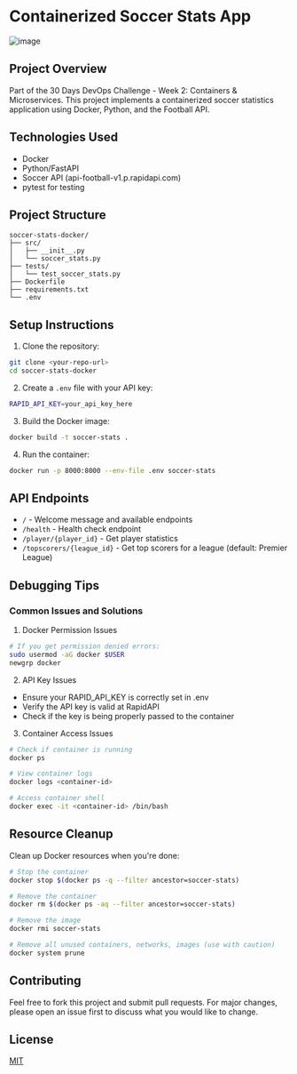 # Containerized Soccer Stats App
![image](https://github.com/user-attachments/assets/52d1f117-a858-466e-bc36-327bfffa7265)


## Project Overview
Part of the 30 Days DevOps Challenge - Week 2: Containers & Microservices. This project implements a containerized soccer statistics application using Docker, Python, and the Football API.

## Technologies Used
- Docker 
- Python/FastAPI
- Soccer API (api-football-v1.p.rapidapi.com)
- pytest for testing

## Project Structure
```
soccer-stats-docker/
├── src/
│   ├── __init__.py
│   └── soccer_stats.py
├── tests/
│   └── test_soccer_stats.py
├── Dockerfile
├── requirements.txt
└── .env
```

## Setup Instructions

1. Clone the repository:
```bash
git clone <your-repo-url>
cd soccer-stats-docker
```

2. Create a `.env` file with your API key:
```bash
RAPID_API_KEY=your_api_key_here
```

3. Build the Docker image:
```bash
docker build -t soccer-stats .
```

4. Run the container:
```bash
docker run -p 8000:8000 --env-file .env soccer-stats
```

## API Endpoints
- `/` - Welcome message and available endpoints
- `/health` - Health check endpoint
- `/player/{player_id}` - Get player statistics
- `/topscorers/{league_id}` - Get top scorers for a league (default: Premier League)

## Debugging Tips

### Common Issues and Solutions

1. Docker Permission Issues
```bash
# If you get permission denied errors:
sudo usermod -aG docker $USER
newgrp docker
```

2. API Key Issues
- Ensure your RAPID_API_KEY is correctly set in .env
- Verify the API key is valid at RapidAPI
- Check if the key is being properly passed to the container

3. Container Access Issues
```bash
# Check if container is running
docker ps

# View container logs
docker logs <container-id>

# Access container shell
docker exec -it <container-id> /bin/bash
```

## Resource Cleanup

Clean up Docker resources when you're done:

```bash
# Stop the container
docker stop $(docker ps -q --filter ancestor=soccer-stats)

# Remove the container
docker rm $(docker ps -aq --filter ancestor=soccer-stats)

# Remove the image
docker rmi soccer-stats

# Remove all unused containers, networks, images (use with caution)
docker system prune
```

## Contributing
Feel free to fork this project and submit pull requests. For major changes, please open an issue first to discuss what you would like to change.

## License
[MIT](https://choosealicense.com/licenses/mit/)

